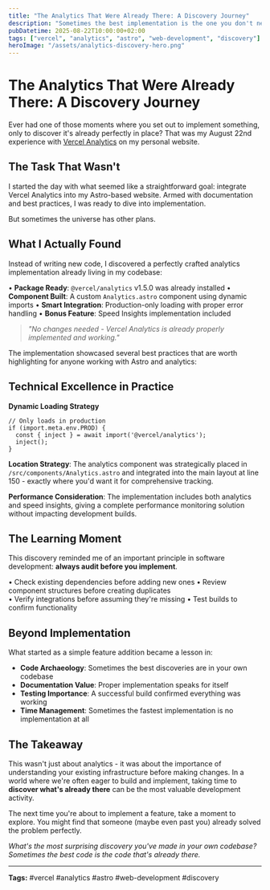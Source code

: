 ```yaml
---
title: "The Analytics That Were Already There: A Discovery Journey"
description: "Sometimes the best implementation is the one you don't need to implement. A deep dive into discovering Vercel Analytics was already properly integrated."
pubDatetime: 2025-08-22T10:00:00+02:00
tags: ["vercel", "analytics", "astro", "web-development", "discovery"]
heroImage: "/assets/analytics-discovery-hero.png"
---
```


# The Analytics That Were Already There: A Discovery Journey

Ever had one of those moments where you set out to implement something, only to discover it's already perfectly in place? That was my August 22nd experience with [Vercel Analytics](https://vercel.com/docs/analytics) on my personal website.

## The Task That Wasn't

I started the day with what seemed like a straightforward goal: integrate Vercel Analytics into my Astro-based website. Armed with documentation and best practices, I was ready to dive into implementation.

But sometimes the universe has other plans.

## What I Actually Found

Instead of writing new code, I discovered a perfectly crafted analytics implementation already living in my codebase:

• **Package Ready**: `@vercel/analytics` v1.5.0 was already installed
• **Component Built**: A custom `Analytics.astro` component using dynamic imports
• **Smart Integration**: Production-only loading with proper error handling
• **Bonus Feature**: Speed Insights implementation included

> *"No changes needed - Vercel Analytics is already properly implemented and working."*

The implementation showcased several best practices that are worth highlighting for anyone working with Astro and analytics:

## Technical Excellence in Practice

**Dynamic Loading Strategy**
```astro
// Only loads in production
if (import.meta.env.PROD) {
  const { inject } = await import('@vercel/analytics');
  inject();
}
```

**Location Strategy**: The analytics component was strategically placed in `/src/components/Analytics.astro` and integrated into the main layout at line 150 - exactly where you'd want it for comprehensive tracking.

**Performance Consideration**: The implementation includes both analytics and speed insights, giving a complete performance monitoring solution without impacting development builds.

## The Learning Moment

This discovery reminded me of an important principle in software development: **always audit before you implement**. 

• Check existing dependencies before adding new ones
• Review component structures before creating duplicates  
• Verify integrations before assuming they're missing
• Test builds to confirm functionality

## Beyond Implementation

What started as a simple feature addition became a lesson in:

- **Code Archaeology**: Sometimes the best discoveries are in your own codebase
- **Documentation Value**: Proper implementation speaks for itself
- **Testing Importance**: A successful build confirmed everything was working
- **Time Management**: Sometimes the fastest implementation is no implementation at all

## The Takeaway

This wasn't just about analytics - it was about the importance of understanding your existing infrastructure before making changes. In a world where we're often eager to build and implement, taking time to **discover what's already there** can be the most valuable development activity.

The next time you're about to implement a feature, take a moment to explore. You might find that someone (maybe even past you) already solved the problem perfectly.

*What's the most surprising discovery you've made in your own codebase? Sometimes the best code is the code that's already there.*

---

**Tags:** #vercel #analytics #astro #web-development #discovery